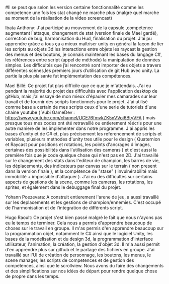 #Il se peut que selon les version certaine fonctionnalité comme les competence une fois les stat changé ne marche plus (malgré quel marche au moment de la réalisation de la video screencast)

Ibata Anthony:
J'ai participé au mouvement de la capsule ,compétence augmentant l'attaque, changement de stat (version finale de Mael gardé), correction de bug, harmonisation du Hud, finalisation du projet.
J'ai pu apprendre grâce a tous ça a mieux maîtriser unity en général la façon de lier les scripts au objets 3d les interactions entre objets les raycast la gestion des menus et des boutons, je connais maintenant les bases du langage C#, les références entre script (appel de méthode) la manipulation de données simples.
Les difficultés que j’ai rencontré sont importer des objets a travers différentes scènes,les premiers jours d’utilisation de  git Hub avec unity.
La partie la plus plaisante fut implémentation des compétences.

Mael Billé:
Ce projet fut plus difficile que ce que je m'attendais. J'ai eu pendant la majorité du projet des difficultés avec l'application desktop de gitHub, mais j'ai essayé de mon mieux d'épauler mes camarades sur leur travail et de fournir des scripts fonctionnels pour le projet.
J'ai utilisé comme base a certain de mes scripts ceux d'une serie de tutoriels d'une chaine youtube ( Vubi GameDev : https://www.youtube.com/channel/UCE76fmvkZK5nVVoi6BtyVFA ) mais presque tous mes codes ont été retravaillé ou entierement réécris pour une autre maniere de les implémenter dans notre programme.
J'ai appris les bases d'unity et de C# et, plus précisement les referencement de scripts et variables, plusieurs methodes d'unity tres utile pour le design ( Quaternion et Raycast pour positions et rotations, les points d'ancrages d'images, certaines des possibilités dans l'utilisation des cameras ) et c'est aussi la première fois que je code quelque chose qui n'est pas en 2D.
J'ai travaillé sur le changement des stats dans l'editeur de champion, les barres de vie, les déplacements, des indicateurs par canvas sur le terrain ( non present dans la version finale ), et la compétence de "stase" ( invulnérabilité mais immobilité + impossible d'attaquer ).
J'ai eu des difficultés sur certains aspects de gestions de la scene, comme les cameras, les rotations, les sprites, et également dans le debuggage final du projet.

Yohann Poezevara:
A construit entierement l'arene de jeu, a aussi travaillé sur les deplacements et les gestions de champion/ennemies. C'est occupé de l'harmonisation et de l'integration de différents script.

Hugo Raoult:
Ce projet s'est bien passé malgré le fait que nous n'ayons pas eu le temps de terminer. Cela nous a permis d'apprendre beaucoup de choses sur le travail en groupe. 
Il m'as permis d'en apprendre beaucoup sur la programmation objet, notamment le C# ainsi que le logiciel Unity, les bases de la modelisation et du design 3d, la programmation d'interface utilisateur, l'animation, la création, la gestion d'objet 3d. Il m'a aussi permit d'en apprendre plus sur github et le partage des fichiers en groupe.
J'ai travaillé sur l'UI de création de personnage, les boutons, les menus, le scene manager, les scripts de competences et de gestion des competences, ainsi que le scrollview. Nous avons du faire des changements et des simplifications sur nos idées de départ pour rendre quelque chose de propre dans les temps.